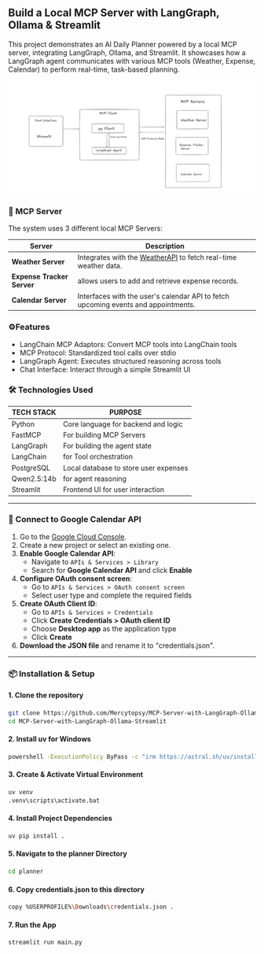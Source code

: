 ## Build a Local MCP Server with LangGraph, Ollama & Streamlit

This project demonstrates an AI Daily Planner powered by a local MCP server, integrating LangGraph, Ollama, and Streamlit. It showcases how a LangGraph agent communicates with various MCP tools (Weather, Expense, Calendar) to perform real-time, task-based planning.

![My Image](https://github.com/Mercytopsy/MCP-Server-with-LangGraph-Ollama-Streamlit/blob/main/docs/architecture%20diagram.png)


### 🧩 MCP Server
The system uses 3 different local MCP Servers:

| Server              | Description                                                                 |
|---------------------|-----------------------------------------------------------------------------------------------|
| **Weather Server**  | Integrates with the [WeatherAPI](https://www.weatherapi.com/) to fetch real-time weather data. |
| **Expense Tracker Server**  | allows users to add and retrieve expense records.              |
| **Calendar Server** | Interfaces with the user's calendar API to fetch upcoming events and appointments.             |


### ⚙️Features
- LangChain MCP Adaptors: Convert MCP tools into LangChain tools
- MCP Protocol: Standardized tool calls over stdio
- LangGraph Agent: Executes structured reasoning across tools
- Chat Interface: Interact through a simple Streamlit UI


### 🛠️ Technologies Used

| TECH STACK        | PURPOSE                             |
|-------------------|-------------------------------------|
| Python            | Core language for backend and logic |
| FastMCP           | For building MCP Servers            |
| LangGraph         | For building the agent state        |
| LangChain         | for Tool orchestration              |
| PostgreSQL        | Local database to store user expenses |
| Qwen2.5:14b       | for agent reasoning                 |
| Streamlit         | Frontend UI for user interaction    |


---

### 🔗 Connect to Google Calendar API

1. Go to the [Google Cloud Console](https://console.cloud.google.com/).
2. Create a new project or select an existing one.
3. **Enable Google Calendar API**:
   - Navigate to `APIs & Services > Library`
   - Search for **Google Calendar API** and click **Enable**
4. **Configure OAuth consent screen**:
   - Go to `APIs & Services > OAuth consent screen`
   - Select user type and complete the required fields
5. **Create OAuth Client ID**:
   - Go to `APIs & Services > Credentials`
   - Click **Create Credentials > OAuth client ID**
   - Choose **Desktop app** as the application type
   - Click **Create**
6. **Download the JSON file** and rename it to "credentials.json".

---  
  
### 📦 Installation & Setup

#### 1. Clone the repository
```bash
git clone https://github.com/Mercytopsy/MCP-Server-with-LangGraph-Ollama-Streamlit
cd MCP-Server-with-LangGraph-Ollama-Streamlit
```
#### 2. Install uv for Windows
```bash
powershell -ExecutionPolicy ByPass -c "irm https://astral.sh/uv/install.ps1 | iex" 
```
#### 3. Create & Activate Virtual Environment
```bash
uv venv
.venv\scripts\activate.bat
```
#### 4. Install Project Dependencies
```bash
uv pip install .
```
#### 5. Navigate to the planner Directory
```bash
cd planner
```
#### 6. Copy credentials.json to this directory
```bash
copy %USERPROFILE%\Downloads\credentials.json .
```
#### 7. Run the App
```bash
streamlit run main.py
```
